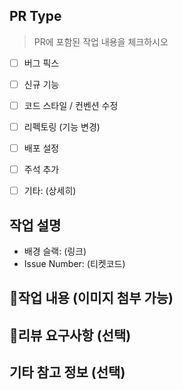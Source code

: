 ## PR Type
> PR에 포함된 작업 내용을 체크하시오

<!-- Please check the one that applies to this PR using "x". -->

- [ ] 버그 픽스
- [ ] 신규 기능
- [ ] 코드 스타일 / 컨벤션 수정
- [ ] 리펙토링 (기능 변경)
- [ ] 배포 설정
- [ ] 주석 추가
- [ ] 기타: (상세히)


## 작업 설명
<!-- Please describe the current behavior that you are modifying, or link to a relevant issue. -->

- 배경 슬랙: (링크)
- Issue Number: (티켓코드)

## 📝작업 내용 (이미지 첨부 가능)
<!-- 상세히 -->

## 💬리뷰 요구사항 (선택)
<!-- 리뷰어가 특별히 봐주었으면 하는사항 -->

## 기타 참고 정보 (선택)
